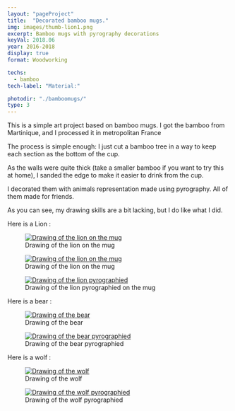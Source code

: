 ```yaml
---
layout: "pageProject"
title:  "Decorated bamboo mugs."
img: images/thumb-lion1.png
excerpt: Bamboo mugs with pyrography decorations
keyVal: 2018.06
year: 2016-2018
display: true
format: Woodworking

techs:
  - bamboo
tech-label: "Material:"

photodir: "./bamboomugs/"
type: 3
---
```

<p>This is a simple art project based on bamboo mugs. I got the bamboo from Martinique, and I processed it in metropolitan France</p>
<p>The process is simple enough: I just cut a bamboo tree in a way to keep each section as the bottom of the cup.</p>
<p>As the walls were quite thick (take a smaller bamboo if you want to try this at home), I sanded the edge to make it easier to drink from the cup.</p>
<p>I decorated them with animals representation made using pyrography. All of them made for friends.</p>
<p>As you can see, my drawing skills are a bit lacking, but I do like what I did.</p>
<p>Here is a Lion :</p>
<div class="project-gallery">
    <figure itemprop="associatedMedia" itemscope itemtype="http://schema.org/ImageObject">
        <a href="{{page.photodir}}lion1.png" itemprop="contentUrl" data-size="1464x2094">
          <img class="project-image" src="{{page.photodir}}thumb-lion1.png" itemprop="thumbnail" alt="Drawing of the lion on the mug" />
        </a>
        <figcaption itemprop="caption description">Drawing of the lion on the mug</figcaption>
    </figure>
    <figure itemprop="associatedMedia" itemscope itemtype="http://schema.org/ImageObject">
        <a href="{{page.photodir}}lion2.png" itemprop="contentUrl" data-size="1692x2736">
          <img class="project-image" src="{{page.photodir}}thumb-lion2.png" itemprop="thumbnail" alt="Drawing of the lion on the mug" />
        </a>
        <figcaption itemprop="caption description">Drawing of the lion on the mug</figcaption>
    </figure>
    <figure itemprop="associatedMedia" itemscope itemtype="http://schema.org/ImageObject">
        <a href="{{page.photodir}}lion3.png" itemprop="contentUrl" data-size="1836x2960">
          <img class="project-image" src="{{page.photodir}}thumb-lion3.png" itemprop="thumbnail" alt="Drawing of the lion pyrographied" />
        </a>
        <figcaption itemprop="caption description">Drawing of the lion pyrographied on the mug</figcaption>
    </figure>
</div>
<p>Here is a bear :</p>
<div class="project-gallery">
    <figure itemprop="associatedMedia" itemscope itemtype="http://schema.org/ImageObject">
        <a href="{{page.photodir}}ours1.png" itemprop="contentUrl" data-size="1371x1598">
          <img class="project-image" src="{{page.photodir}}thumb-ours1.png" itemprop="thumbnail" alt="Drawing of the bear" />
        </a>
        <figcaption itemprop="caption description">Drawing of the bear</figcaption>
    </figure>
    <figure itemprop="associatedMedia" itemscope itemtype="http://schema.org/ImageObject">
        <a href="{{page.photodir}}ours2.png" itemprop="contentUrl" data-size="2046x1836">
          <img class="project-image" src="{{page.photodir}}thumb-ours2.png" itemprop="thumbnail" alt="Drawing of the bear pyrographied" />
        </a>
        <figcaption itemprop="caption description">Drawing of the bear pyrographied</figcaption>
    </figure>
</div>
<p>Here is a wolf :</p>
<div class="project-gallery">
    <figure itemprop="associatedMedia" itemscope itemtype="http://schema.org/ImageObject">
        <a href="{{page.photodir}}wolf2.png" itemprop="contentUrl" data-size="2029x1785">
          <img class="project-image" src="{{page.photodir}}thumb-wolf2.png" itemprop="thumbnail" alt="Drawing of the wolf" />
        </a>
        <figcaption itemprop="caption description">Drawing of the wolf</figcaption>
    </figure>
    <figure itemprop="associatedMedia" itemscope itemtype="http://schema.org/ImageObject">
        <a href="{{page.photodir}}wolf1.png" itemprop="contentUrl" data-size="499x862">
          <img class="project-image" src="{{page.photodir}}thumb-wolf1.png" itemprop="thumbnail" alt="Drawing of the wolf pyrographied" />
        </a>
        <figcaption itemprop="caption description">Drawing of the wolf pyrographied</figcaption>
    </figure>

</div>
